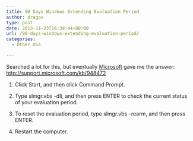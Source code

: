 ```yaml
---
title: 90 Days Windows Extending Evaluation Period
author: dragos
type: post
date: 2013-11-23T16:39:44+00:00
url: /90-days-windows-extending-evaluation-period/
categories:
  - Other OSs

---
```

Searched a lot for this, but eventually [Microsoft][1] gave me the answer: http://support.microsoft.com/kb/948472

1. Click Start, and then click Command Prompt.
  
2. Type slmgr.vbs -dli, and then press ENTER to check the current status of your evaluation period.
  
3. To reset the evaluation period, type slmgr.vbs –rearm, and then press ENTER.
  
4. Restart the computer.

 [1]: http://www.microsoft.com/